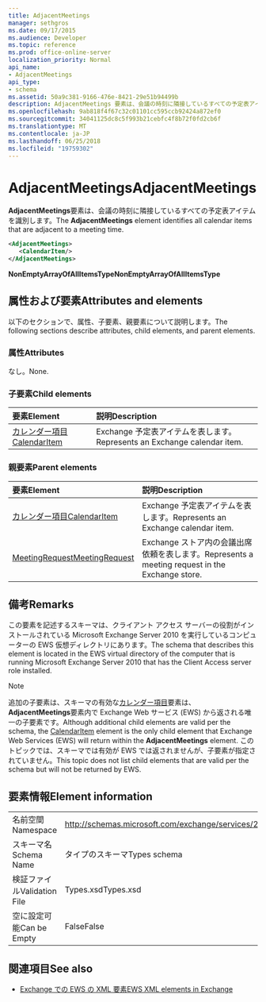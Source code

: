 ```yaml
---
title: AdjacentMeetings
manager: sethgros
ms.date: 09/17/2015
ms.audience: Developer
ms.topic: reference
ms.prod: office-online-server
localization_priority: Normal
api_name:
- AdjacentMeetings
api_type:
- schema
ms.assetid: 50a9c381-9166-476e-8421-29e51b94499b
description: AdjacentMeetings 要素は、会議の時刻に隣接しているすべての予定表アイテムを識別します。
ms.openlocfilehash: 9ab818f4f67c32c01101cc595ccb92424a872ef0
ms.sourcegitcommit: 34041125dc8c5f993b21cebfc4f8b72f0fd2cb6f
ms.translationtype: MT
ms.contentlocale: ja-JP
ms.lasthandoff: 06/25/2018
ms.locfileid: "19759302"
---
```

# <a name="adjacentmeetings"></a><span data-ttu-id="9c473-103">AdjacentMeetings</span><span class="sxs-lookup"><span data-stu-id="9c473-103">AdjacentMeetings</span></span>

<span data-ttu-id="9c473-104">**AdjacentMeetings**要素は、会議の時刻に隣接しているすべての予定表アイテムを識別します。</span><span class="sxs-lookup"><span data-stu-id="9c473-104">The **AdjacentMeetings** element identifies all calendar items that are adjacent to a meeting time.</span></span> 
  
```xml
<AdjacentMeetings>
   <CalendarItem/>
</AdjacentMeetings>
```

 <span data-ttu-id="9c473-105">**NonEmptyArrayOfAllItemsType**</span><span class="sxs-lookup"><span data-stu-id="9c473-105">**NonEmptyArrayOfAllItemsType**</span></span>
## <a name="attributes-and-elements"></a><span data-ttu-id="9c473-106">属性および要素</span><span class="sxs-lookup"><span data-stu-id="9c473-106">Attributes and elements</span></span>

<span data-ttu-id="9c473-107">以下のセクションで、属性、子要素、親要素について説明します。</span><span class="sxs-lookup"><span data-stu-id="9c473-107">The following sections describe attributes, child elements, and parent elements.</span></span>
  
### <a name="attributes"></a><span data-ttu-id="9c473-108">属性</span><span class="sxs-lookup"><span data-stu-id="9c473-108">Attributes</span></span>

<span data-ttu-id="9c473-109">なし。</span><span class="sxs-lookup"><span data-stu-id="9c473-109">None.</span></span>
  
### <a name="child-elements"></a><span data-ttu-id="9c473-110">子要素</span><span class="sxs-lookup"><span data-stu-id="9c473-110">Child elements</span></span>

|<span data-ttu-id="9c473-111">**要素**</span><span class="sxs-lookup"><span data-stu-id="9c473-111">**Element**</span></span>|<span data-ttu-id="9c473-112">**説明**</span><span class="sxs-lookup"><span data-stu-id="9c473-112">**Description**</span></span>|
|:-----|:-----|
|[<span data-ttu-id="9c473-113">カレンダー項目</span><span class="sxs-lookup"><span data-stu-id="9c473-113">CalendarItem</span></span>](calendaritem.md) <br/> |<span data-ttu-id="9c473-114">Exchange 予定表アイテムを表します。</span><span class="sxs-lookup"><span data-stu-id="9c473-114">Represents an Exchange calendar item.</span></span>  <br/> |
   
### <a name="parent-elements"></a><span data-ttu-id="9c473-115">親要素</span><span class="sxs-lookup"><span data-stu-id="9c473-115">Parent elements</span></span>

|<span data-ttu-id="9c473-116">**要素**</span><span class="sxs-lookup"><span data-stu-id="9c473-116">**Element**</span></span>|<span data-ttu-id="9c473-117">**説明**</span><span class="sxs-lookup"><span data-stu-id="9c473-117">**Description**</span></span>|
|:-----|:-----|
|[<span data-ttu-id="9c473-118">カレンダー項目</span><span class="sxs-lookup"><span data-stu-id="9c473-118">CalendarItem</span></span>](calendaritem.md) <br/> |<span data-ttu-id="9c473-119">Exchange 予定表アイテムを表します。</span><span class="sxs-lookup"><span data-stu-id="9c473-119">Represents an Exchange calendar item.</span></span>  <br/> |
|[<span data-ttu-id="9c473-120">MeetingRequest</span><span class="sxs-lookup"><span data-stu-id="9c473-120">MeetingRequest</span></span>](meetingrequest.md) <br/> |<span data-ttu-id="9c473-121">Exchange ストア内の会議出席依頼を表します。</span><span class="sxs-lookup"><span data-stu-id="9c473-121">Represents a meeting request in the Exchange store.</span></span>  <br/> |
   
## <a name="remarks"></a><span data-ttu-id="9c473-122">備考</span><span class="sxs-lookup"><span data-stu-id="9c473-122">Remarks</span></span>

<span data-ttu-id="9c473-123">この要素を記述するスキーマは、クライアント アクセス サーバーの役割がインストールされている Microsoft Exchange Server 2010 を実行しているコンピューターの EWS 仮想ディレクトリにあります。</span><span class="sxs-lookup"><span data-stu-id="9c473-123">The schema that describes this element is located in the EWS virtual directory of the computer that is running Microsoft Exchange Server 2010 that has the Client Access server role installed.</span></span>
  
> [!NOTE]
> <span data-ttu-id="9c473-124">追加の子要素は、スキーマの有効な[カレンダー項目](calendaritem.md)要素は、 **AdjacentMeetings**要素内で Exchange Web サービス (EWS) から返される唯一の子要素です。</span><span class="sxs-lookup"><span data-stu-id="9c473-124">Although additional child elements are valid per the schema, the [CalendarItem](calendaritem.md) element is the only child element that Exchange Web Services (EWS) will return within the **AdjacentMeetings** element.</span></span> <span data-ttu-id="9c473-125">このトピックでは、スキーマでは有効が EWS では返されませんが、子要素が指定されていません。</span><span class="sxs-lookup"><span data-stu-id="9c473-125">This topic does not list child elements that are valid per the schema but will not be returned by EWS.</span></span> 
  
## <a name="element-information"></a><span data-ttu-id="9c473-126">要素情報</span><span class="sxs-lookup"><span data-stu-id="9c473-126">Element information</span></span>

|||
|:-----|:-----|
|<span data-ttu-id="9c473-127">名前空間</span><span class="sxs-lookup"><span data-stu-id="9c473-127">Namespace</span></span>  <br/> |http://schemas.microsoft.com/exchange/services/2006/types  <br/> |
|<span data-ttu-id="9c473-128">スキーマ名</span><span class="sxs-lookup"><span data-stu-id="9c473-128">Schema Name</span></span>  <br/> |<span data-ttu-id="9c473-129">タイプのスキーマ</span><span class="sxs-lookup"><span data-stu-id="9c473-129">Types schema</span></span>  <br/> |
|<span data-ttu-id="9c473-130">検証ファイル</span><span class="sxs-lookup"><span data-stu-id="9c473-130">Validation File</span></span>  <br/> |<span data-ttu-id="9c473-131">Types.xsd</span><span class="sxs-lookup"><span data-stu-id="9c473-131">Types.xsd</span></span>  <br/> |
|<span data-ttu-id="9c473-132">空に設定可能</span><span class="sxs-lookup"><span data-stu-id="9c473-132">Can be Empty</span></span>  <br/> |<span data-ttu-id="9c473-133">False</span><span class="sxs-lookup"><span data-stu-id="9c473-133">False</span></span>  <br/> |
   
## <a name="see-also"></a><span data-ttu-id="9c473-134">関連項目</span><span class="sxs-lookup"><span data-stu-id="9c473-134">See also</span></span>

- [<span data-ttu-id="9c473-135">Exchange での EWS の XML 要素</span><span class="sxs-lookup"><span data-stu-id="9c473-135">EWS XML elements in Exchange</span></span>](ews-xml-elements-in-exchange.md)

